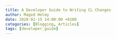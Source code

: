 ```yaml
---
title: A Developer Guide to Writing CL Changes
author: Maged Helmy
date: 2020-02-15 14:00:00 +0100
categories: [Blogging, Articles]
tags: [developer_guide]
---
```

